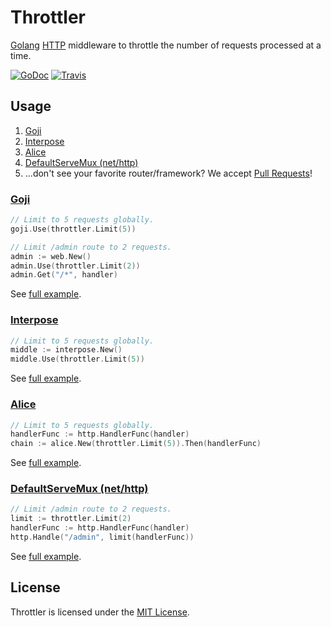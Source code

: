 # Throttler
[Golang](http://golang.org/) [HTTP](http://golang.org/pkg/net/http/) middleware to throttle the number of requests processed at a time.

[![GoDoc](https://godoc.org/github.com/goware/throttler?status.png)](https://godoc.org/github.com/goware/throttler)
[![Travis](https://travis-ci.org/goware/throttler.svg?branch=master)](https://travis-ci.org/goware/throttler)

## Usage

1. [Goji](#goji)
2. [Interpose](#interpose)
3. [Alice](#alice)
4. [DefaultServeMux (net/http)](#defaultservemux-nethttp)
5. ...don't see your favorite router/framework? We accept [Pull Requests](https://github.com/goware/throttler/pulls)!

### [Goji](https://github.com/zenazn/goji)

```go
// Limit to 5 requests globally.
goji.Use(throttler.Limit(5))

// Limit /admin route to 2 requests.
admin := web.New()
admin.Use(throttler.Limit(2))
admin.Get("/*", handler)
```

See [full example](./example/goji/main.go).

### [Interpose](https://github.com/carbocation/interpose)

```go
// Limit to 5 requests globally.
middle := interpose.New()
middle.Use(throttler.Limit(5))
```

See [full example](./example/interpose/main.go).

### [Alice](https://github.com/justinas/alice)

```go
// Limit to 5 requests globally.
handlerFunc := http.HandlerFunc(handler)
chain := alice.New(throttler.Limit(5)).Then(handlerFunc)
```

See [full example](./example/alice/main.go).

### [DefaultServeMux (net/http)](http://golang.org/pkg/net/http/#ServeMux)

```go
// Limit /admin route to 2 requests.
limit := throttler.Limit(2)
handlerFunc := http.HandlerFunc(handler)
http.Handle("/admin", limit(handlerFunc))

```

See [full example](./example/mux/main.go).

## License
Throttler is licensed under the [MIT License](./LICENSE).
